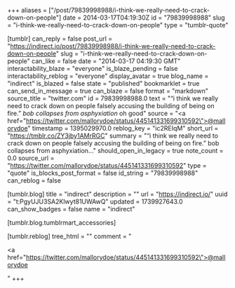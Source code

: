 +++
aliases = ["/post/79839998988/i-think-we-really-need-to-crack-down-on-people"]
date = 2014-03-17T04:19:30Z
id = "79839998988"
slug = "i-think-we-really-need-to-crack-down-on-people"
type = "tumblr-quote"

[tumblr]
can_reply = false
post_url = "https://indirect.io/post/79839998988/i-think-we-really-need-to-crack-down-on-people"
slug = "i-think-we-really-need-to-crack-down-on-people"
can_like = false
date = "2014-03-17 04:19:30 GMT"
interactability_blaze = "everyone"
is_blaze_pending = false
interactability_reblog = "everyone"
display_avatar = true
blog_name = "indirect"
is_blazed = false
state = "published"
bookmarklet = true
can_send_in_message = true
can_blaze = false
format = "markdown"
source_title = "twitter.com"
id = 79839998988.0
text = "&ldquo;i think we really need to crack down on people falsely accusing the building of being on fire.&rdquo; <em>bob collapses from asphyxiation</em> oh good"
source = "<a href=\"https://twitter.com/mallorydoe/status/445141331699310592\">@mallorydoe</a>"
timestamp = 1395029970.0
reblog_key = "ic2REIqM"
short_url = "https://tmblr.co/ZY3jby1AMrRGC"
summary = "“i think we really need to crack down on people falsely accusing the building of being on fire.” bob collapses from asphyxiation..."
should_open_in_legacy = true
note_count = 0.0
source_url = "https://twitter.com/mallorydoe/status/445141331699310592"
type = "quote"
is_blocks_post_format = false
id_string = "79839998988"
can_reblog = false

[tumblr.blog]
title = "indirect"
description = ""
url = "https://indirect.io/"
uuid = "t:PgyUJU3SA2Klwyt81UWAwQ"
updated = 1739927643.0
can_show_badges = false
name = "indirect"

[tumblr.blog.tumblrmart_accessories]

[tumblr.reblog]
tree_html = ""
comment = "<p><a href=\"https://twitter.com/mallorydoe/status/445141331699310592\">@mallorydoe</a></p>"
+++
